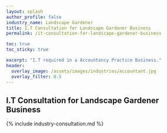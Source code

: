 ```yaml
---
layout: splash 
author_profile: false 
industry_name: Landscape Gardener
title: I.T Consultation for Landscape Gardener Business
permalink: /it-consultation-for-landscape-gardener-business

toc: true
toc_sticky: true

excerpt: "I.T required in a Accountancy Practice Business."
header:
  overlay_image: /assets/images/industries/accountant.jpg
  overlay_filter: 0.5 
---
```


## I.T Consultation for Landscape Gardener Business

{% include industry-consultation.md %}

